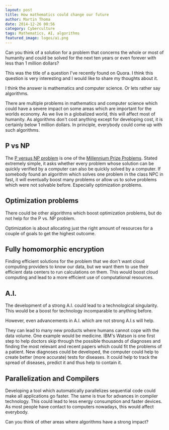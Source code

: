 ```yaml
---
layout: post
title: How mathematics could change our future
author: Martin Thoma
date: 2014-12-26 00:56
category: Cyberculture
tags: Mathematics, AI, algorithms
featured_image: logos/ai.png
---
```


Can you think of a solution for a problem that concerns the whole or most of
humanity and could be solved for the next ten years or even forever with less
than 1 million dollars?

This was the title of a question I've recently found on Quora. I think this
question is very interesting and I would like to share my thoughts about it.

I think the answer is mathematics and computer science. Or lets rather say
algorithms.

There are multiple problems in mathematics and computer science which could
have a severe impact on some areas which are important for the worlds
economy. As we live in a globalized world, this will affect most of humanity.
As algorithms don't cost anything except for developing cost, it is certainly
below 1 million dollars. In principle, everybody could come up with such
algorithms.

## P vs NP

The [P versus NP problem](https://en.wikipedia.org/wiki/P_versus_NP_problem) is
one of the [Millennium Prize Problems](https://en.wikipedia.org/wiki/Millennium_Prize_Problems).
Stated extremely simple, it asks whether every problem whose solution can be
quickly verified by a computer can also be quickly solved by a computer.
If somebody found an algorithm which solves one problem in the class NPC in
fast, it will eventually boost many problems or allow us to solve problems
which were not solvable before. Especially optimization problems.


## Optimization problems

There could be other algorithms which boost optimization problems, but do not
help for the P vs. NP problem.

Optimization is about allocating just the right amount of resources for a
couple of goals to get the highest outcome.


## Fully homomorphic encryption

Finding efficient solutions for the problem that we don't want cloud computing
providers to know our data, but we want them to use their efficient data centers
to run calculations on them. This would boost cloud computing and lead to a
more efficient use of computational resources.


## A.I.

The development of a strong A.I. could lead to a technological singularity.
This would be a boost for technology incomparable to anything before.

However, even advancements in A.I. which are not strong A.I.s will help.

They can lead to many new products where humans cannot cope with  the data
volume. One example would be medicine. IBM's Watson is one first step to help
doctors skip through the possible thousands of diagnoses and finding the most
relevant and recent papers which could fit the problems of a patient. New
diagnoses could be developed, the computer could help to create better (more
accurate) tests for diseases. It could help to track the spread of diseases,
predict it and thus help to contain it.


## Parallelization and Compilers

Developing a tool which automatically parallelizes sequential code could
make all applications go faster. The same is true for advances in compiler
technology. This could lead to less energy consumption and faster devices.
As most people have contact to computers nowadays, this would affect everybody.


Can you think of other areas where algorithms have a strong impact?